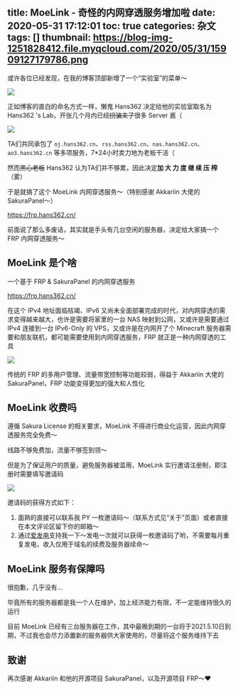 title: MoeLink - 奇怪的内网穿透服务增加啦
date: 2020-05-31 17:12:01
toc: true
categories: 杂文
tags: []
thumbnail: https://blog-img-1251828412.file.myqcloud.com/2020/05/31/15909127179786.png
---
或许各位已经发现，在我的博客顶部新增了一个“实验室”的菜单～

![](https://blog-img-1251828412.file.myqcloud.com/2020/05/31/15909091584308.jpg)

正如博客的直白的命名方式一样，懒鬼 Hans362 决定给他的实验室取名为 Hans362 's Lab，开张几个月内已经~~拐骗来了~~很多 Server 酱（

![](https://blog-img-1251828412.file.myqcloud.com/2020/05/31/15909097308176.jpg)

TA们共同承包了 `oj.hans362.cn`、`rss.hans362.cn`、`nas.hans362.cn`、`ao3.hans362.cn` 等多项服务，7*24小时卖力地为老板干活（

然而~~黑心老板~~ Hans362 认为TA们并不够累，因此决定**加 大 力 度 继 续 压 榨**（雾）

于是就搞了这个 MoeLink 内网穿透服务～（特别感谢 Akkariin 大佬的 SakuraPanel～）

https://frp.hans362.cn/

<!--more-->

前面说了那么多废话，其实就是手头有几台空闲的服务器，决定给大家搞一个 FRP 内网穿透服务～

## MoeLink 是个啥

一个基于 FRP & SakuraPanel 的内网穿透服务

https://frp.hans362.cn/

在这个 IPv4 地址面临枯竭、IPv6 又尚未全面部署完成的时代，对内网穿透的需求变得越来越大，也许是需要将家里的一台 NAS 映射到公网，又或许是需要通过 IPv4 连接到一台 IPv6-Only 的 VPS，又或许是在内网开了个 Minecraft 服务器需要和朋友联机，都可能需要使用到内网穿透服务，FRP 就正是一种内网穿透的工具

![](https://blog-img-1251828412.file.myqcloud.com/2020/05/31/15909130767208.png)

传统的 FRP 的多用户管理、流量带宽控制等功能较弱，得益于 Akkariin 大佬的 SakuraPanel，FRP 功能变得更加的强大和人性化

## MoeLink 收费吗

遵循 Sakura License 的相关要求，MoeLink 不得进行商业化运营，因此内网穿透服务完全免费～

线路不够免费加，流量不够签到领～

但是为了保证用户的质量，避免服务器被滥用，MoeLink 实行邀请注册制，即注册时需要填写邀请码

![](https://blog-img-1251828412.file.myqcloud.com/2020/05/31/15909126853483.jpg)

邀请码的获得方式如下：

1. 面熟的直接可以联系我 PY 一枚邀请码～（联系方式见“关于”页面）或者直接在本文评论区留下你的邮箱～
2. 通过[爱发电](https://afdian.net/@hans362)支持我一下～发电一次就可以获得一枚邀请码了哟，不需要每月重复发电，收入仅用于域名的续费及服务器续命～

## MoeLink 服务有保障吗

很抱歉，几乎没有...

毕竟所有的服务器都是我一个人在维护，加上经济能力有限，不一定能维持很久的运行

目前 MoeLink 已经有三台服务器在工作，其中最晚到期的一台将于2021.5.10日到期，不过我也会尽力添置新的服务器供大家使用的，尽量将这个服务维持下去

## 致谢

再次感谢 Akkariin 和他的开源项目 SakuraPanel，以及开源项目 FRP～❤️






